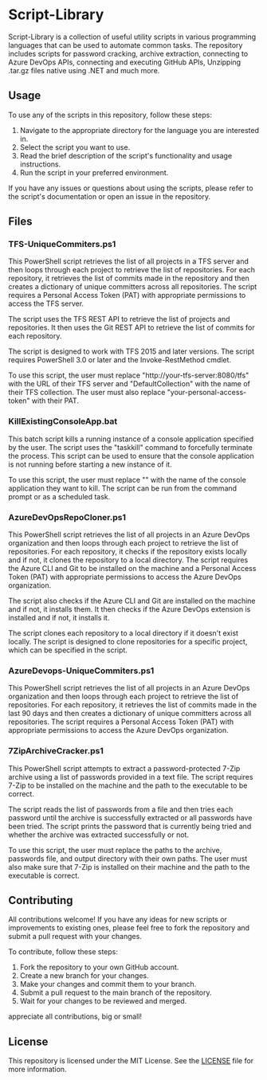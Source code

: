 # Script-Library

Script-Library is a collection of useful utility scripts in various programming languages that can be used to automate common tasks. The repository includes scripts for password cracking, archive extraction, connecting to Azure DevOps APIs, connecting and executing GitHub APIs, Unzipping .tar.gz files native using .NET and much more.

## Usage

To use any of the scripts in this repository, follow these steps:

1. Navigate to the appropriate directory for the language you are interested in.
2. Select the script you want to use.
3. Read the brief description of the script's functionality and usage instructions.
4. Run the script in your preferred environment.

If you have any issues or questions about using the scripts, please refer to the script's documentation or open an issue in the repository.

## Files

### TFS-UniqueCommiters.ps1

This PowerShell script retrieves the list of all projects in a TFS server and then loops through each project to retrieve the list of repositories. For each repository, it retrieves the list of commits made in the repository and then creates a dictionary of unique committers across all repositories. The script requires a Personal Access Token (PAT) with appropriate permissions to access the TFS server. 

The script uses the TFS REST API to retrieve the list of projects and repositories. It then uses the Git REST API to retrieve the list of commits for each repository. 

The script is designed to work with TFS 2015 and later versions. The script requires PowerShell 3.0 or later and the Invoke-RestMethod cmdlet.

To use this script, the user must replace "http://your-tfs-server:8080/tfs" with the URL of their TFS server and "DefaultCollection" with the name of their TFS collection. The user must also replace "your-personal-access-token" with their PAT. 

### KillExistingConsoleApp.bat

This batch script kills a running instance of a console application specified by the user. The script uses the "taskkill" command to forcefully terminate the process. This script can be used to ensure that the console application is not running before starting a new instance of it. 

To use this script, the user must replace "<your-process>" with the name of the console application they want to kill. The script can be run from the command prompt or as a scheduled task.

### AzureDevOpsRepoCloner.ps1

This PowerShell script retrieves the list of all projects in an Azure DevOps organization and then loops through each project to retrieve the list of repositories. For each repository, it checks if the repository exists locally and if not, it clones the repository to a local directory. The script requires the Azure CLI and Git to be installed on the machine and a Personal Access Token (PAT) with appropriate permissions to access the Azure DevOps organization. 

The script also checks if the Azure CLI and Git are installed on the machine and if not, it installs them. It then checks if the Azure DevOps extension is installed and if not, it installs it. 

The script clones each repository to a local directory if it doesn't exist locally. The script is designed to clone repositories for a specific project, which can be specified in the script.

### AzureDevops-UniqueCommiters.ps1

This PowerShell script retrieves the list of all projects in an Azure DevOps organization and then loops through each project to retrieve the list of repositories. For each repository, it retrieves the list of commits made in the last 90 days and then creates a dictionary of unique committers across all repositories. The script requires a Personal Access Token (PAT) with appropriate permissions to access the Azure DevOps organization.

### 7ZipArchiveCracker.ps1

This PowerShell script attempts to extract a password-protected 7-Zip archive using a list of passwords provided in a text file. The script requires 7-Zip to be installed on the machine and the path to the executable to be correct.

The script reads the list of passwords from a file and then tries each password until the archive is successfully extracted or all passwords have been tried. The script prints the password that is currently being tried and whether the archive was extracted successfully or not.

To use this script, the user must replace the paths to the archive, passwords file, and output directory with their own paths. The user must also make sure that 7-Zip is installed on their machine and the path to the executable is correct.

## Contributing

All contributions welcome! If you have any ideas for new scripts or improvements to existing ones, please feel free to fork the repository and submit a pull request with your changes.

To contribute, follow these steps:

1. Fork the repository to your own GitHub account.
2. Create a new branch for your changes.
3. Make your changes and commit them to your branch.
4. Submit a pull request to the main branch of the repository.
5. Wait for your changes to be reviewed and merged.

appreciate all contributions, big or small!

## License

This repository is licensed under the MIT License. See the [LICENSE](LICENSE) file for more information.